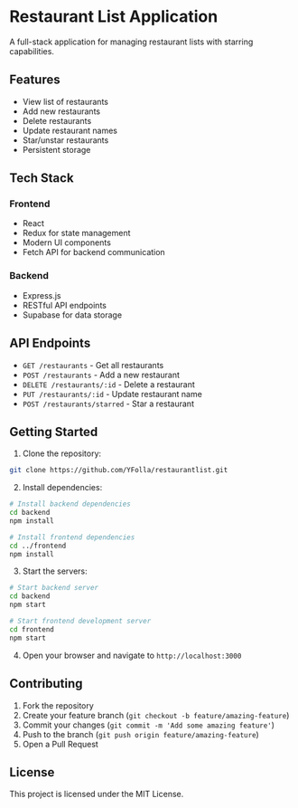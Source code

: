 # Restaurant List Application

A full-stack application for managing restaurant lists with starring capabilities.

## Features

- View list of restaurants
- Add new restaurants
- Delete restaurants
- Update restaurant names
- Star/unstar restaurants
- Persistent storage

## Tech Stack

### Frontend
- React
- Redux for state management
- Modern UI components
- Fetch API for backend communication

### Backend
- Express.js
- RESTful API endpoints
- Supabase for data storage

## API Endpoints

- `GET /restaurants` - Get all restaurants
- `POST /restaurants` - Add a new restaurant
- `DELETE /restaurants/:id` - Delete a restaurant
- `PUT /restaurants/:id` - Update restaurant name
- `POST /restaurants/starred` - Star a restaurant

## Getting Started

1. Clone the repository:
```bash
git clone https://github.com/YFolla/restaurantlist.git
```

2. Install dependencies:
```bash
# Install backend dependencies
cd backend
npm install

# Install frontend dependencies
cd ../frontend
npm install
```

3. Start the servers:
```bash
# Start backend server
cd backend
npm start

# Start frontend development server
cd frontend
npm start
```

4. Open your browser and navigate to `http://localhost:3000`

## Contributing

1. Fork the repository
2. Create your feature branch (`git checkout -b feature/amazing-feature`)
3. Commit your changes (`git commit -m 'Add some amazing feature'`)
4. Push to the branch (`git push origin feature/amazing-feature`)
5. Open a Pull Request

## License

This project is licensed under the MIT License. 